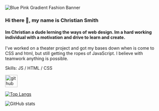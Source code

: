 ![Blue Pink Gradient Fashion Banner](https://github.com/csmith120/csmith120/assets/143733392/26649fad-0296-4fdd-a694-0ed133bcfaae)
### Hi there 👋, my name is Christian Smith
#### Im Christian a dude lerning the ways of web design. Im a hard working individual with a motivation and drive to learn and create.
I've worked on a theater project and got my bases down when is come to CSS and html, but still getting the ropes of JavaScript. I believe with teamwork anything is possible.

Skills: JS / HTML / CSS



[<img src='https://cdn.jsdelivr.net/npm/simple-icons@3.0.1/icons/github.svg' alt='github' height='40'>](https://github.com/csmith120)  

[![Top Langs](https://github-readme-stats.vercel.app/api/top-langs/?username=csmith120)](https://github.com/anuraghazra/github-readme-stats)

![GitHub stats](https://github-readme-stats.vercel.app/api?username=csmith120&show_icons=true)  



